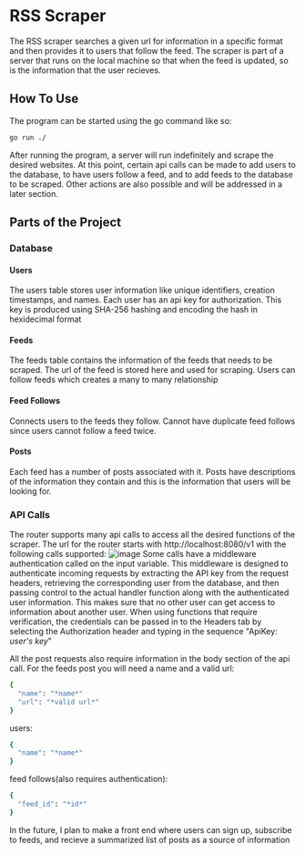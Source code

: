 # RSS Scraper
The RSS scraper searches a given url for information in a specific format and then provides it to users that follow the feed. The scraper is part of a server that runs on the local machine so that when the feed is updated, so is the information that the user recieves.
## How To Use
The program can be started using the go command like so:
```bash
go run ./
```
After running the program, a server will run indefinitely and scrape the desired websites. At this point, certain api calls can be made to add users to the database, to have users follow a feed, and to add feeds to the database to be scraped. Other actions are also possible and will be addressed in a later section.
## Parts of the Project
### Database
#### Users
The users table stores user information like unique identifiers, creation timestamps, and names. Each user has an api key for authorization. This key is produced using SHA-256 hashing and encoding the hash in hexidecimal format
#### Feeds
The feeds table contains the information of the feeds that needs to be scraped. The url of the feed is stored here and used for scraping. Users can follow feeds which creates a many to many relationship
#### Feed Follows
Connects users to the feeds they follow. Cannot have duplicate feed follows since users cannot follow a feed twice.
#### Posts
Each feed has a number of posts associated with it. Posts have descriptions of the information they contain and this is the information that users will be looking for.
### API Calls
The router supports many api calls to access all the desired functions of the scraper. The url for the router starts with http://localhost:8080/v1 with the following calls supported:
![image](https://github.com/rlevin03/Golang-RSS-Scraper/assets/97414525/5f5ea57a-da85-48de-b182-595cfa41a913)
Some calls have a middleware authentication called on the input variable. This middleware is designed to authenticate incoming requests by extracting the API key from the request headers, retrieving the corresponding user from the database, and then passing control to the actual handler function along with the authenticated user information. This makes sure that no other user can get access to information about another user. When using functions that require verification, the credentials can be passed in to the Headers tab by selecting the Authorization header and typing in the sequence "ApiKey: *user's key*"

All the post requests also require information in the body section of the api call. For the feeds post you will need a name and a valid url:
```bash
{
  "name": "*name*"
  "url": "*valid url*"
}
```
users:
```bash
{
  "name": "*name*"
}
```
feed follows(also requires authentication):
```bash
{
  "feed_id": "*id*"
}
```

In the future, I plan to make a front end where users can sign up, subscribe to feeds, and recieve a summarized list of posts as a source of information




